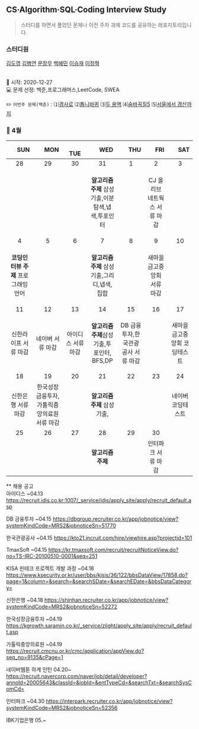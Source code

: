 ## CS·Algorithm·SQL·Coding Interview Study
<blockquote>스터디를 하면서 풀었던 문제나 이전 주차 과제 코드를 공유하는 레포지토리입니다.</blockquote>

### 스터디원

[김도영](https://github.com/kimdy003) [김병연](https://github.com/KBY-TECH) [문창무](https://github.com/ChangmooMoon) [백혜민](https://github.com/HyeminBaek) [이승재](https://github.com/raspberrypeach) [이정혁](https://github.com/wjdgurrj)

<br> 📌 시작: 2020-12-27 
<br> 💻 문제 선정: 백준,프로그래머스,LeetCode, SWEA

✏️ `이번주 문제(백준)` : ⑴[경사로](https://www.acmicpc.net/problem/14890)  ⑵[톱니바퀴](https://www.acmicpc.net/problem/14891)  ⑶[두 용액](https://www.acmicpc.net/problem/2470)  ⑷[숨바꼭질5](https://www.acmicpc.net/problem/17071)  ⑸[서울에서 경산까지](https://www.acmicpc.net/problem/14863)

<h3> 📅 4월 </h3>


|　  SUN　  |　  MON　  |　  TUE　  |　  WED　  |　  THU　  |　  FRI　  |　  SAT　  |
|:---:|:---:|:---:|:---:|:---:|:---:|:---:|
|    28    |    29    |    30    |    31    |    1    |    2    |    3    |
| ||<p></p> |<p><b>알고리즘 주제</b> 삼성기출,이분탐색,냅색,투포인터</p>  | |CJ 올리브 네트웍스 서류 마감||
| 4 |      5      |      6      |     7     |    8     |     9     | 10 |
|<p><b>코딩인터뷰 주제</b> 프로그래밍 언어</p>|<p></p>||<p><b>알고리즘 주제</b> 삼성기출,그리디,냅색,집합</p>||새마을금고중앙회 서류 마감|    |
| 11 |      12       |      13       |      14       |     15     |     16     |17|
|신한라이프 서류 마감 |네이버 서류 마감|아이디스 서류 마감|<p><b>알고리즘 주제</b>삼성기출,투 포인터, BFS,DP</p>|DB 금융투자,한국관광공사 서류 마감||새마을금고중앙회 코딩테스트|
| 18 |      19        |       20       |         21              |  22  |  23  |  24  |
|신한은행 서류 마감|한국성장금융투자,가톨릭중앙의료원 서류 마감|<p></p>|<p><b>알고리즘 주제</b> 삼성기출,</p>||<p></p>|네이버 코딩테스트|
| 25 |26|27|28|29|30||
||||<b>알고리즘 주제</b>||인터파크 서류 마감||

** 채용 공고
<br>아이디스 ~04.13 https://recruit.idis.co.kr:1007/_service/idis/apply_site/apply/recruit_default.asp

DB 금융투자 ~04.15 https://dbgroup.recruiter.co.kr/app/jobnotice/view?systemKindCode=MRS2&jobnoticeSn=51770

한국관광공사 ~04.15 https://kto21.incruit.com/hire/viewhire.asp?projectid=101

TmaxSoft ~04.15 https://kr.tmaxsoft.com/recruit/recruitNoticeView.do?no=TS-IRC-20100510-0001&seq=251

KISA 핀테크 프로젝트 개발 과정 ~04.18 https://www.ksecurity.or.kr/user/bbs/kisis/36/122/bbsDataView/17858.do?page=1&column=&search=&searchSDate=&searchEDate=&bbsDataCategory=

신한은행 ~04.18 https://shinhan.recruiter.co.kr/app/jobnotice/view?systemKindCode=MRS2&jobnoticeSn=52272

한국성장금융투자 ~04.19 https://kgrowth.saramin.co.kr/_service/zlight/apply_site/apply/recruit_default.asp

가톨릭중앙의료원 ~04.19 https://recruit.cmcnu.or.kr/cmc/application/appView.do?seq_no=9135&cPage=1

네이버웹툰 하계 인턴 04.20~ https://recruit.navercorp.com/naver/job/detail/developer?annoId=20005643&classId=&jobId=&entTypeCd=&searchTxt=&searchSysComCd=

인터파크 ~04.30 https://interpark.recruiter.co.kr/app/jobnotice/view?systemKindCode=MRS2&jobnoticeSn=52356

IBK기업은행 05.~
